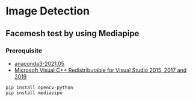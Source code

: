 # Image Detection

## Facemesh test by using Mediapipe 

### Prerequisite
* [anaconda3-2021.05](https://www.anaconda.com/products/individual)
* [Microsoft Visual C++ Redistributable for Visual Studio 2015, 2017 and 2019](https://support.microsoft.com/en-us/topic/the-latest-supported-visual-c-downloads-2647da03-1eea-4433-9aff-95f26a218cc0)

```
pip install opencv-python
pip install mediapipe
```
